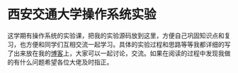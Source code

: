# 西安交通大学操作系统实验
这学期有操作系统的实验课，把我的实验源码放到这里，方便自己巩固知识点和复习，也方便和同学们互相交流一起学习。具体的实验过程和思路等等我都详细的写了出来放在我的[博客](http://winny.work)上，大家可以一起讨论，交流。如果在阅读的过程中发现我做的有什么问题希望各位大佬及时指正。

